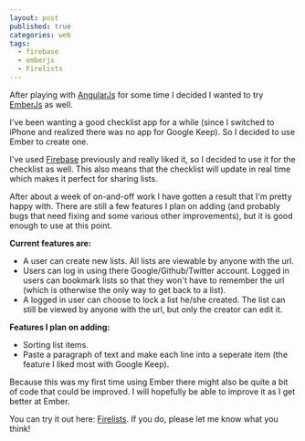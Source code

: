 ```yaml
---
layout: post
published: true
categories: web
tags: 
  - firebase
  - emberjs
  - Firelists
---
```


After playing with [AngularJs](http://angularjs.org) for some time I decided I wanted to try [EmberJs](http://emberjs.com) as well.

I've been wanting a good checklist app for a while (since I switched to iPhone and realized there was no app for Google Keep). So I decided to use Ember to create one. 

I've used [Firebase](http://firebase.com) previously and really liked it, so I decided to use it for the checklist as well. This also means that the checklist will update in real time which makes it perfect for sharing lists.

After about a week of on-and-off work I have gotten a result that I'm pretty happy with. There are still a few features I plan on adding (and probably bugs that need fixing and some various other improvements), but it is good enough to use at this point.

**Current features are:**
- A user can create new lists. All lists are viewable by anyone with the url.
- Users can log in using there Google/Github/Twitter account. Logged in users can bookmark lists so that they won't have to remember the url (which is otherwise the only way to get back to a list).
- A logged in user can choose to lock a list he/she created. The list can still be viewed by anyone with the url, but only the creator can edit it.

**Features I plan on adding:**
- Sorting list items.
- Paste a paragraph of text and make each line into a seperate item (the feature I liked most with Google Keep).

Because this was my first time using Ember there might also be quite a bit of code that could be improved. I will hopefully be able to improve it as I get better at Ember.

You can try it out here: [Firelists](http://firelists.github.io). If you do, please let me know what you think!